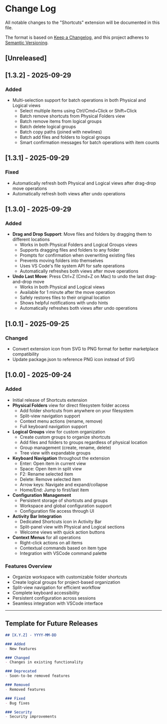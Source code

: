 # Change Log

All notable changes to the "Shortcuts" extension will be documented in this file.

The format is based on [Keep a Changelog](https://keepachangelog.com/en/1.0.0/),
and this project adheres to [Semantic Versioning](https://semver.org/spec/v2.0.0.html).

## [Unreleased]

## [1.3.2] - 2025-09-29

### Added
- Multi-selection support for batch operations in both Physical and Logical views
  - Select multiple items using Ctrl/Cmd+Click or Shift+Click
  - Batch remove shortcuts from Physical Folders view
  - Batch remove items from logical groups
  - Batch delete logical groups
  - Batch copy paths (joined with newlines)
  - Batch add files and folders to logical groups
  - Smart confirmation messages for batch operations with item counts

## [1.3.1] - 2025-09-29

### Fixed
- Automatically refresh both Physical and Logical views after drag-drop move operations
- Automatically refresh both views after undo operations

## [1.3.0] - 2025-09-29

### Added
- **Drag and Drop Support**: Move files and folders by dragging them to different locations
  - Works in both Physical Folders and Logical Groups views
  - Supports dragging files and folders to any folder
  - Prompts for confirmation when overwriting existing files
  - Prevents moving folders into themselves
  - Uses VS Code's file system API for safe operations
  - Automatically refreshes both views after move operations
- **Undo Last Move**: Press Ctrl+Z (Cmd+Z on Mac) to undo the last drag-and-drop move
  - Works in both Physical and Logical views
  - Available for 1 minute after the move operation
  - Safely restores files to their original location
  - Shows helpful notifications with undo hints
  - Automatically refreshes both views after undo operations

## [1.0.1] - 2025-09-25

### Changed
- Convert extension icon from SVG to PNG format for better marketplace compatibility
- Update package.json to reference PNG icon instead of SVG

## [1.0.0] - 2025-09-24

### Added
- Initial release of Shortcuts extension
- **Physical Folders** view for direct filesystem folder access
  - Add folder shortcuts from anywhere on your filesystem
  - Split-view navigation support
  - Context menu actions (rename, remove)
  - Full keyboard navigation support
- **Logical Groups** view for custom organization
  - Create custom groups to organize shortcuts
  - Add files and folders to groups regardless of physical location
  - Group management (create, rename, delete)
  - Tree view with expandable groups
- **Keyboard Navigation** throughout the extension
  - Enter: Open item in current view
  - Space: Open item in split view
  - F2: Rename selected item
  - Delete: Remove selected item
  - Arrow keys: Navigate and expand/collapse
  - Home/End: Jump to first/last item
- **Configuration Management**
  - Persistent storage of shortcuts and groups
  - Workspace and global configuration support
  - Configuration file access through UI
- **Activity Bar Integration**
  - Dedicated Shortcuts icon in Activity Bar
  - Split-panel view with Physical and Logical sections
  - Welcome views with quick action buttons
- **Context Menus** for all operations
  - Right-click actions on all items
  - Contextual commands based on item type
  - Integration with VSCode command palette

### Features Overview
- Organize workspace with customizable folder shortcuts
- Create logical groups for project-based organization
- Split-view navigation for efficient workflow
- Complete keyboard accessibility
- Persistent configuration across sessions
- Seamless integration with VSCode interface

---

## Template for Future Releases

```markdown
## [X.Y.Z] - YYYY-MM-DD

### Added
- New features

### Changed
- Changes in existing functionality

### Deprecated
- Soon-to-be removed features

### Removed
- Removed features

### Fixed
- Bug fixes

### Security
- Security improvements
```